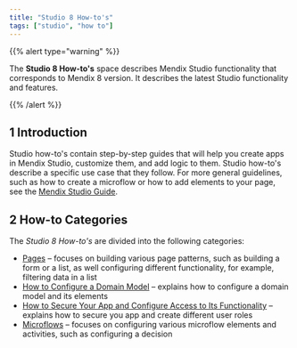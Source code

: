 ```yaml
---
title: "Studio 8 How-to's"
tags: ["studio", "how to"]
---
```


{{% alert type="warning" %}}

The **Studio 8 How-to's** space describes Mendix Studio functionality that corresponds to Mendix 8 version. It describes the latest Studio functionality and features.

{{% /alert %}}

## 1 Introduction 

Studio how-to's contain step-by-step guides that will help you create apps in Mendix Studio, customize them, and add logic to them. Studio how-to's describe a specific use case that they follow. For more general guidelines, such as how to create a microflow or how to add elements to your page, see the [Mendix Studio Guide](/studio). 

## 2 How-to Categories

The *Studio 8 How-to's* are divided into the following categories:

* [Pages](pages) – focuses on building various page patterns, such as building a form or a list, as well configuring different functionality, for example, filtering data in a list 
* [How to Configure a Domain Model](domain-model-how-to-configure) – explains how to configure a domain model and its elements
* [How to Secure Your App and Configure Access to Its Functionality](security-how-to-configure-roles) – explains how to secure you app and create different user roles
* [Microflows](microflows) – focuses on configuring various microflow elements and activities, such as configuring a decision